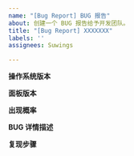 ```yaml
---
name: "[Bug Report] BUG 报告"
about: 创建一个 BUG 报告给予开发团队。
title: "[Bug Report] XXXXXXX"
labels: ''
assignees: Suwings

---
```


**操作系统版本**

**面板版本**


**出现概率**


**BUG 详情描述**


**复现步骤**

